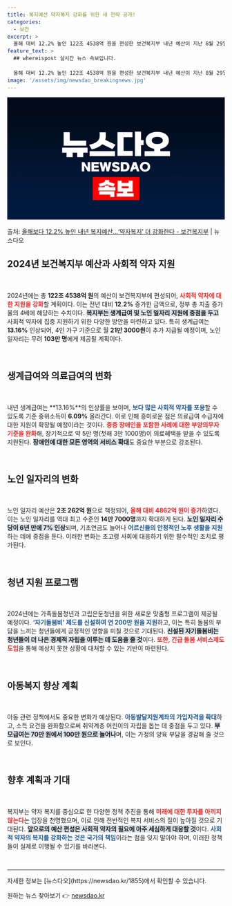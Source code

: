 ```yaml
---
title: 복지예산 약자복지 강화를 위한 새 전략 공개!
categories:
  - 보건
excerpt: >
  올해 대비 12.2% 높인 122조 4538억 원을 편성한 보건복지부 내년 예산이 지난 8월 29일 국무회의…
feature_text: >
  ## whereispost 실시간 뉴스 속보입니다.

  올해 대비 12.2% 높인 122조 4538억 원을 편성한 보건복지부 내년 예산이 지난 8월 29일 국무회의…
image: '/assets/img/newsdao_breakingnews.jpg'
---
```


![뉴스다오 속보](/assets/img/newsdao_breakingnews.jpg)

<p>출처: <a href="https://newsdao.kr/1855" rel="dofollow">올해보다 12.2% 높인 내년 복지예산…‘약자복지’ 더 강화한다 - 보건복지부</a> | 뉴스다오</p>

<h2 data-ke-size="size26">2024년 보건복지부 예산과 사회적 약자 지원</h2>

<p data-ke-size="size16">&nbsp;</p> 

2024년에는 총 **122조 4538억 원**의 예산이 보건복지부에 편성되어, <b><span style="color: #ee2323;">사회적 약자에 대한 지원을 강화</span></b>할 계획이다. 이는 전년 대비 **12.2%** 증가한 금액으로, 정부 총 지출 증가율의 4배에 해당하는 수치이다. <b><span style="background-color: #21538527;">복지부는 생계급여 및 노인 일자리 지원에 중점을 두고</span></b> 사회적 약자에 집중 지원하기 위한 다양한 방안을 마련하고 있다. 특히 생계급여는 **13.16%** 인상되어, 4인 가구 기준으로 월 **21만 3000원**이 추가 지급될 예정이며, 노인일자리는 무려 **103만 명**에게 제공될 계획이다.

<p data-ke-size="size16">&nbsp;</p> 

<h2 data-ke-size="size26">생계급여와 의료급여의 변화</h2>

<p data-ke-size="size16">&nbsp;</p> 

내년 생계급여는 **13.16%**의 인상률을 보이며, <b><span style="color: #1a5490;">보다 많은 사회적 약자를 포용</span></b>할 수 있도록 기준 중위소득이 **6.09%** 올라간다. 이로 인해 흥미로운 점은 의료급여 수급자에 대한 지원이 확장될 예정이라는 것이다. <b><span style="color: #ee2323;">중증 장애인을 포함한 사례에 대한 부양의무자 기준을 완화</span></b>해, 장기적으로 약 5만 명(첫해 3만 1000명)이 의료혜택을 받을 수 있도록 지원된다. <b><span style="background-color: #21538527;">장애인에 대한 모든 영역의 서비스 확대</span></b>도 중요한 부분으로 강조된다.

<p data-ke-size="size16">&nbsp;</p> 

<h2 data-ke-size="size26">노인 일자리의 변화</h2>

<p data-ke-size="size16">&nbsp;</p> 

노인 일자리 예산은 **2조 262억 원**으로 책정되어, <b><span style="color: #ee2323;">올해 대비 4862억 원이 증가</span></b>하였다. 이는 노인 일자리를 역대 최고 수준인 **14만 7000명**까지 확대하게 된다. <b><span style="background-color: #21538527;">노인 일자리 수당이 6년 만에 7% 인상</span></b>되며, 기초연금도 늘어나 <b><span style="color: #1a5490;">어르신들의 안정적인 노후 생활을 지원</span></b>하는 데에 중점을 둔다. 이러한 변화는 초고령 사회에 대응하기 위한 필수적인 조치로 평가된다.

<p data-ke-size="size16">&nbsp;</p> 

<h2 data-ke-size="size26">청년 지원 프로그램</h2>

<p data-ke-size="size16">&nbsp;</p> 

2024년에는 가족돌봄청년과 고립은둔청년을 위한 새로운 맞춤형 프로그램이 제공될 예정이다. <b><span style="color: #1a5490;">‘자기돌봄비’ 제도를 신설하여 연 200만 원을 지원</span></b>하고, 이는 특히 돌봄의 부담을 느끼는 청년들에게 긍정적인 영향을 미칠 것으로 기대된다. <b><span style="background-color: #21538527;">신설된 자기돌봄비는 청년들이 더 나은 경제적 자립을 이루는 데 도움을 줄 것</span></b>이다. <b><span style="color: #ee2323;">또한, 긴급 돌봄 서비스제도 도입</span></b>을 통해 예상치 못한 상황에 대처할 수 있는 기반이 마련된다.

<p data-ke-size="size16">&nbsp;</p> 

<h2 data-ke-size="size26">아동복지 향상 계획</h2>

<p data-ke-size="size16">&nbsp;</p> 

아동 관련 정책에서도 중요한 변화가 예상된다. <b><span style="color: #1a5490;">아동발달지원계좌의 가입자격을 확대</span></b>하고, 소득 요건을 완화함으로써 취약계층 어린이의 자립을 돕는 데 중점을 두고 있다. <b><span style="background-color: #21538527;">부모급여는 70만 원에서 100만 원으로 늘어나</span></b>며, 이는 가정의 양육 부담을 경감해 줄 것으로 보인다.

<p data-ke-size="size16">&nbsp;</p> 

<h2 data-ke-size="size26">향후 계획과 기대</h2>

<p data-ke-size="size16">&nbsp;</p> 

복지부는 약자 복지를 중심으로 한 다양한 정책 추진을 통해 <b><span style="color: #ee2323;">미래에 대한 투자를 아끼지 않는다</span></b>는 입장을 천명했으며, 이로 인해 전반적인 복지 서비스의 질이 높아질 것으로 기대된다. <b><span style="background-color: #21538527;">앞으로의 예산 편성은 사회적 약자의 필요에 아주 세심하게 대응할 것</span></b>이다. <b><span style="color: #1a5490;">사회적 약자의 복지를 강화하는 것은 국가의 책임</span></b>이라는 점을 잊지 말아야 하며, 이러한 정책들이 실제로 이행될 수 있기를 바라본다.

<p data-ke-size="size16">&nbsp;</p> 

<hr>
<p data-ke-size="size16">자세한 정보는 [뉴스다오](https://newsdao.kr/1855)에서 확인할 수 있습니다.</p>
 

원하는 뉴스 찾아보기 👉 <a href="https://newsdao.kr" rel="dofollow">newsdao.kr</a>


